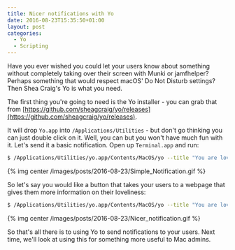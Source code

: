 ```yaml
---
title: Nicer notifications with Yo
date: 2016-08-23T15:35:50+01:00
layout: post
categories:
  - Yo
  - Scripting
---
```

Have you ever wished you could let your users know about something without completely taking over their screen with Munki or jamfhelper? Perhaps something that would respect macOS' Do Not Disturb settings? Then Shea Craig's Yo is what you need.

The first thing you're going to need is the Yo installer - you can grab that from [https://github.com/sheagcraig/yo/releases](https://github.com/sheagcraig/yo/releases).

It will drop `Yo.app` into ``/Applications/Utilities`` - but don't go thinking you can just double click on it. Well, you can but you won't have much fun with it. Let's send it a basic notification. Open up `Terminal.app` and run:

``` bash
$ /Applications/Utilities/yo.app/Contents/MacOS/yo --title "You are lovely" --info "I mean it, you look really lovely today"
```

{% img center /images/posts/2016-08-23/Simple_Notification.gif %}

So let's say you would like a button that takes your users to a webpage that gives them more information on their loveliness:

``` bash
$ /Applications/Utilities/yo.app/Contents/MacOS/yo --title "You are lovely" --info "I mean it, you look really lovely today" --action-btn "Do I?" --action-path "https://www.youtube.com/watch?v=vUSzL2leaFM"
```

{% img center /images/posts/2016-08-23/Nicer_notification.gif %}

So that's all there is to using Yo to send notifications to your users. Next time, we'll look at using this for something more useful to Mac admins.
